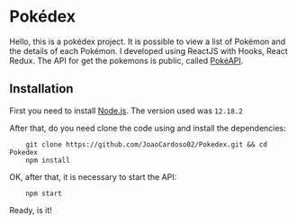 # Pokédex

Hello, this is a pokédex project. It is possible to view a list of Pokémon and the details of each Pokémon. I developed using ReactJS with Hooks, React Redux. The API for get the pokemons is public, called [PokéAPI](https://pokeapi.co/).

## Installation

First you need to install [Node.js](https://nodejs.org/). The version used was `12.18.2`

After that, do you need clone the code using and install the dependencies:

```
    git clone https://github.com/JoaoCardoso02/Pokedex.git && cd Pokedex
    npm install
```

OK, after that, it is necessary to start the API:

```
    npm start
```

Ready, is it!
